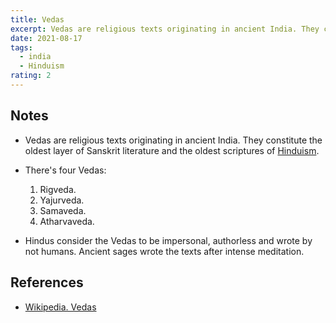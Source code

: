 ```yaml
---
title: Vedas
excerpt: Vedas are religious texts originating in ancient India. They constitute the oldest layer of Sanskrit literature and the oldest scriptures of Hinduism.
date: 2021-08-17
tags:
  - india
  - Hinduism
rating: 2
---
```


## Notes

- Vedas are religious texts originating in ancient India. They constitute the oldest layer of Sanskrit literature and the oldest scriptures of [Hinduism](/zettel/hinduism).

- There's four Vedas:

  1.  Rigveda.
  1.  Yajurveda.
  1.  Samaveda.
  1.  Atharvaveda.

- Hindus consider the Vedas to be impersonal, authorless and wrote by not humans. Ancient sages wrote the texts after intense meditation.

## References

- [Wikipedia. Vedas](https://en.wikipedia.org/wiki/Vedas)
